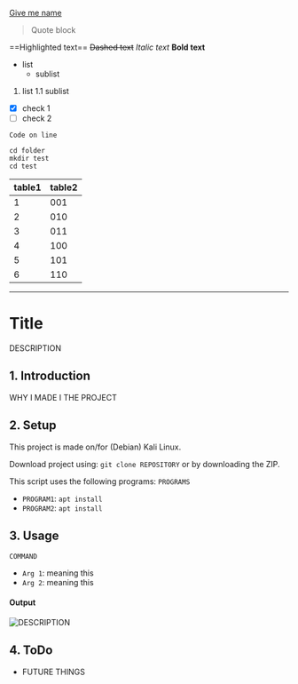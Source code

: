 [Give me name](https://google.nl/)

> Quote block

==Highlighted text==
~~Dashed  text~~
*Italic  text*
**Bold  text**

* list
	* sublist

1. list
	1.1 sublist

* [x] check 1
* [ ] check 2

`Code on line`

```Language code multiple line
cd folder
mkdir test
cd test
```

| table1 | table2 |
|-- | -- |
| 1 | 001 |
| 2 | 010 |
| 3 | 011 |
| 4 | 100 |
| 5 | 101 |
| 6 | 110 |

---------------------

# Title
DESCRIPTION

## 1. Introduction
WHY I MADE I THE PROJECT

## 2. Setup
This project is made on/for (Debian) Kali Linux.

Download project using: `git clone REPOSITORY` or by downloading the ZIP.

This script uses the following programs: `PROGRAMS`

* `PROGRAM1`: `apt install`
* `PROGRAM2`: `apt install`

## 3. Usage
`COMMAND`

* `Arg 1`: meaning this
* `Arg 2`: meaning this

#### Output
![DESCRIPTION](https://miro.medium.com/max/509/1*uf9t8g5GZy8V1yI8Rzo7rw.jpeg)

## 4. ToDo
* FUTURE THINGS